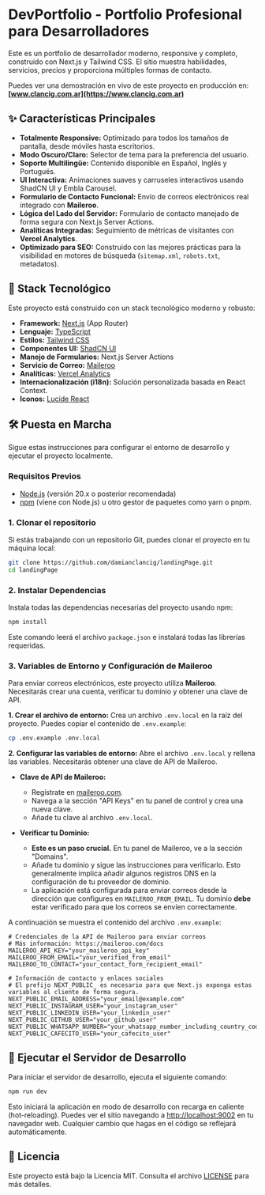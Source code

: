 
# DevPortfolio - Portfolio Profesional para Desarrolladores

Este es un portfolio de desarrollador moderno, responsive y completo, construido con Next.js y Tailwind CSS. El sitio muestra habilidades, servicios, precios y proporciona múltiples formas de contacto.

Puedes ver una demostración en vivo de este proyecto en producción en: **[www.clancig.com.ar](https://www.clancig.com.ar)**

## ✨ Características Principales

-   **Totalmente Responsive:** Optimizado para todos los tamaños de pantalla, desde móviles hasta escritorios.
-   **Modo Oscuro/Claro:** Selector de tema para la preferencia del usuario.
-   **Soporte Multilingüe:** Contenido disponible en Español, Inglés y Portugués.
-   **UI Interactiva:** Animaciones suaves y carruseles interactivos usando ShadCN UI y Embla Carousel.
-   **Formulario de Contacto Funcional:** Envío de correos electrónicos real integrado con **Maileroo**.
-   **Lógica del Lado del Servidor:** Formulario de contacto manejado de forma segura con Next.js Server Actions.
-   **Analíticas Integradas:** Seguimiento de métricas de visitantes con **Vercel Analytics**.
-   **Optimizado para SEO:** Construido con las mejores prácticas para la visibilidad en motores de búsqueda (`sitemap.xml`, `robots.txt`, metadatos).

## 🚀 Stack Tecnológico

Este proyecto está construido con un stack tecnológico moderno y robusto:

-   **Framework:** [Next.js](https://nextjs.org/) (App Router)
-   **Lenguaje:** [TypeScript](https://www.typescriptlang.org/)
-   **Estilos:** [Tailwind CSS](https://tailwindcss.com/)
-   **Componentes UI:** [ShadCN UI](https://ui.shadcn.com/)
-   **Manejo de Formularios:** Next.js Server Actions
-   **Servicio de Correo:** [Maileroo](https://maileroo.com/)
-   **Analíticas:** [Vercel Analytics](https://vercel.com/analytics)
-   **Internacionalización (i18n):** Solución personalizada basada en React Context.
-   **Iconos:** [Lucide React](https://lucide.dev/)

## 🛠️ Puesta en Marcha

Sigue estas instrucciones para configurar el entorno de desarrollo y ejecutar el proyecto localmente.

### Requisitos Previos

-   [Node.js](https://nodejs.org/) (versión 20.x o posterior recomendada)
-   [npm](https://www.npmjs.com/) (viene con Node.js) u otro gestor de paquetes como yarn o pnpm.

### 1. Clonar el repositorio

Si estás trabajando con un repositorio Git, puedes clonar el proyecto en tu máquina local:

```bash
git clone https://github.com/damianclancig/landingPage.git
cd landingPage
```

### 2. Instalar Dependencias

Instala todas las dependencias necesarias del proyecto usando npm:

```bash
npm install
```

Este comando leerá el archivo `package.json` e instalará todas las librerías requeridas.

### 3. Variables de Entorno y Configuración de Maileroo

Para enviar correos electrónicos, este proyecto utiliza **Maileroo**. Necesitarás crear una cuenta, verificar tu dominio y obtener una clave de API.

**1. Crear el archivo de entorno:**
Crea un archivo `.env.local` en la raíz del proyecto. Puedes copiar el contenido de `.env.example`:

```bash
cp .env.example .env.local
```

**2. Configurar las variables de entorno:**
Abre el archivo `.env.local` y rellena las variables. Necesitarás obtener una clave de API de Maileroo.

-   **Clave de API de Maileroo:**
    -   Regístrate en [maileroo.com](https://maileroo.com/).
    -   Navega a la sección "API Keys" en tu panel de control y crea una nueva clave.
    -   Añade tu clave al archivo `.env.local`.

-   **Verificar tu Dominio:**
    -   **Este es un paso crucial.** En tu panel de Maileroo, ve a la sección "Domains".
    -   Añade tu dominio y sigue las instrucciones para verificarlo. Esto generalmente implica añadir algunos registros DNS en la configuración de tu proveedor de dominio.
    -   La aplicación está configurada para enviar correos desde la dirección que configures en `MAILEROO_FROM_EMAIL`. Tu dominio **debe** estar verificado para que los correos se envíen correctamente.

A continuación se muestra el contenido del archivo `.env.example`:

```env
# Credenciales de la API de Maileroo para enviar correos
# Más información: https://maileroo.com/docs
MAILEROO_API_KEY="your_maileroo_api_key"
MAILEROO_FROM_EMAIL="your_verified_from_email"
MAILEROO_TO_CONTACT="your_contact_form_recipient_email"

# Información de contacto y enlaces sociales
# El prefijo NEXT_PUBLIC_ es necesario para que Next.js exponga estas variables al cliente de forma segura.
NEXT_PUBLIC_EMAIL_ADDRESS="your_email@example.com"
NEXT_PUBLIC_INSTAGRAM_USER="your_instagram_user"
NEXT_PUBLIC_LINKEDIN_USER="your_linkedin_user"
NEXT_PUBLIC_GITHUB_USER="your_github_user"
NEXT_PUBLIC_WHATSAPP_NUMBER="your_whatsapp_number_including_country_code" 
NEXT_PUBLIC_CAFECITO_USER="your_cafecito_user"
```

## 🏃 Ejecutar el Servidor de Desarrollo

Para iniciar el servidor de desarrollo, ejecuta el siguiente comando:

```bash
npm run dev
```

Esto iniciará la aplicación en modo de desarrollo con recarga en caliente (hot-reloading). Puedes ver el sitio navegando a [http://localhost:9002](http://localhost:9002) en tu navegador web. Cualquier cambio que hagas en el código se reflejará automáticamente.

## 📄 Licencia

Este proyecto está bajo la Licencia MIT. Consulta el archivo [LICENSE](LICENSE) para más detalles.
